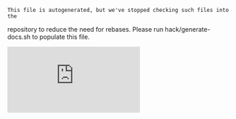 <!-- BEGIN MUNGE: UNVERSIONED_WARNING -->


<!-- END MUNGE: UNVERSIONED_WARNING -->

    This file is autogenerated, but we've stopped checking such files into the
repository to reduce the need for rebases. Please run hack/generate-docs.sh to
populate this file.

    

<!-- BEGIN MUNGE: IS_VERSIONED -->
<!-- TAG IS_VERSIONED -->
<!-- END MUNGE: IS_VERSIONED -->

        
<!-- BEGIN MUNGE: GENERATED_ANALYTICS -->
[![Analytics](https://kubernetes-site.appspot.com/UA-36037335-10/GitHub/docs/user-guide/kubectl/kubectl_patch.md?pixel)]()
<!-- END MUNGE: GENERATED_ANALYTICS -->

